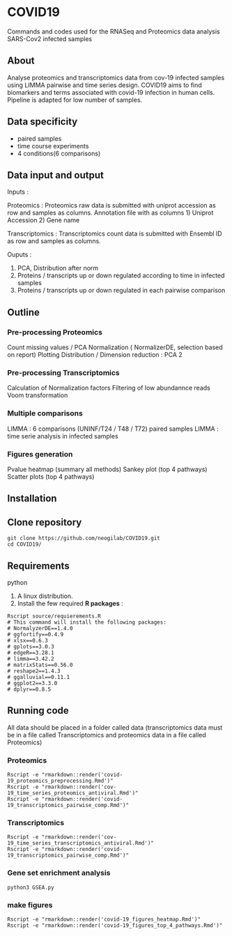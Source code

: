 # COVID19

Commands and codes used for the RNASeq and Proteomics data analysis SARS-Cov2 infected samples



## About

Analyse proteomics and transcriptomics data from cov-19 infected samples using LIMMA pairwise and time series design. COVID19 aims to find biomarkers and terms associated with covid-19 infection in human cells. Pipeline is adapted for low number of samples.

## Data specificity
- paired samples
- time course experiments
- 4 conditions(6 comparisons)

## Data input and output
Inputs :

Proteomics :
Proteomics raw data is submitted with uniprot accession as row and samples as columns.
Annotation file with as columns 1) Uniprot Accession 2) Gene name

Transcriptomics :
Transcriptomics count data is submitted with Ensembl ID as row and samples as columns.

Ouputs :  
1)  PCA, Distribution after norm
2)  Proteins / transcripts up or down regulated according to time in infected samples
3)  Proteins / transcripts up or down regulated in each pairwise comparison

## Outline 
### Pre-processing Proteomics
Count missing values / PCA
Normalization ( NormalizerDE, selection based on report)
Plotting Distribution / Dimension reduction : PCA 2

### Pre-processing Transcriptomics
Calculation of Normalization factors
Filtering of low abundannce reads
Voom transformation

### Multiple comparisons
LIMMA : 6 comparisons (UNINF/T24 / T48 / T72) paired samples
LIMMA : time serie analysis in infected samples

### Figures generation
Pvalue heatmap (summary all methods)
Sankey plot (top 4 pathways)
Scatter plots (top 4 pathways)


## Installation

## Clone repository
```
git clone https://github.com/neogilab/COVID19.git
cd COVID19/
```

## Requirements
python
1. A linux distribution.
2. Install the few required **R packages** :

```
Rscript source/requierements.R
# This command will install the following packages:
# NormalyzerDE==1.4.0
# ggfortify==0.4.9
# xlsx==0.6.3
# gplots==3.0.3 
# edgeR==3.28.1
# limma==3.42.2
# matrixStats==0.56.0
# reshape2==1.4.3
# ggalluvial==0.11.1
# ggplot2==3.3.0
# dplyr==0.8.5
```

## Running code

All data should be placed in a folder called data (transcriptomics data must be in a file called Transcriptomics and proteomics data in a file called Proteomics)

### Proteomics 
```
Rscript -e "rmarkdown::render('covid-19_proteomics_preprocessing.Rmd')"
Rscript -e "rmarkdown::render('cov-19_time_series_proteomics_antiviral.Rmd')"
Rscript -e "rmarkdown::render('covid-19_transcriptomics_pairwise_comp.Rmd')"
```

### Transcriptomics
```
Rscript -e "rmarkdown::render('cov-19_time_series_transcriptomics_antiviral.Rmd')"
Rscript -e "rmarkdown::render('covid-19_transcriptomics_pairwise_comp.Rmd')"
```

### Gene set enrichment analysis
```
python3 GSEA.py
```

### make figures
```
Rscript -e "rmarkdown::render('covid-19_figures_heatmap.Rmd')"
Rscript -e "rmarkdown::render('covid-19_figures_top_4_pathways.Rmd')"
```